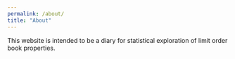 ```yaml
---
permalink: /about/
title: "About"
---
```


This website is intended to be a diary for statistical exploration of limit order book properties. 
